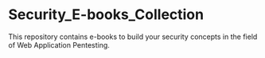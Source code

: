 # Security_E-books_Collection
This repository contains e-books to build your security concepts in the field of Web Application Pentesting.
